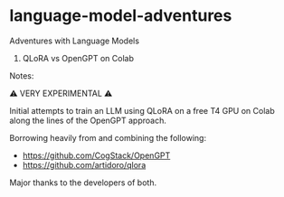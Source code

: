 # language-model-adventures
Adventures with Language Models

1. QLoRA vs OpenGPT on Colab

Notes:

⚠ VERY EXPERIMENTAL ⚠

Initial attempts to train an LLM using QLoRA on a free T4 GPU on Colab along the lines of the OpenGPT approach.

Borrowing heavily from and combining the following:
- https://github.com/CogStack/OpenGPT
- https://github.com/artidoro/qlora

Major thanks to the developers of both.
